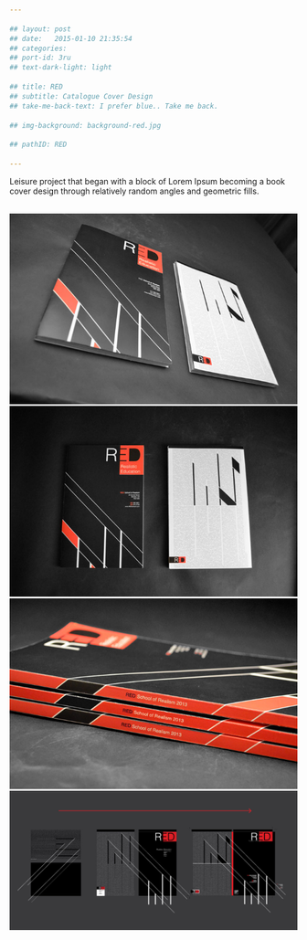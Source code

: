 ```yaml
---

## layout: post
## date:   2015-01-10 21:35:54
## categories:
## port-id: 3ru
## text-dark-light: light

## title: RED
## subtitle: Catalogue Cover Design
## take-me-back-text: I prefer blue.. Take me back.

## img-background: background-red.jpg

## pathID: RED

---
```


Leisure project that began with a block of Lorem Ipsum becoming a book cover design through relatively random angles and geometric fills.

<div className="image-container">
    <img className="clear" src=""/>
    <img className="w2" src="./img/work/red/red-angle.jpg"/>
    <img className="w2" src="./img/work/red/red-front.jpg"/>
    <img className="w2" src="./img/work/red/red-spine.jpg"/>
    <img className="w4" src="./img/work/red/red-process.jpg"/>
</div>
